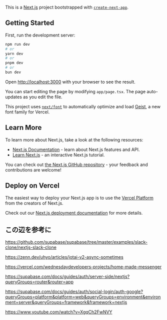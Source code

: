 This is a [Next.js](https://nextjs.org) project bootstrapped with [`create-next-app`](https://nextjs.org/docs/app/api-reference/cli/create-next-app).

## Getting Started

First, run the development server:

```bash
npm run dev
# or
yarn dev
# or
pnpm dev
# or
bun dev
```

Open [http://localhost:3000](http://localhost:3000) with your browser to see the result.

You can start editing the page by modifying `app/page.tsx`. The page auto-updates as you edit the file.

This project uses [`next/font`](https://nextjs.org/docs/app/building-your-application/optimizing/fonts) to automatically optimize and load [Geist](https://vercel.com/font), a new font family for Vercel.

## Learn More

To learn more about Next.js, take a look at the following resources:

- [Next.js Documentation](https://nextjs.org/docs) - learn about Next.js features and API.
- [Learn Next.js](https://nextjs.org/learn) - an interactive Next.js tutorial.

You can check out [the Next.js GitHub repository](https://github.com/vercel/next.js) - your feedback and contributions are welcome!

## Deploy on Vercel

The easiest way to deploy your Next.js app is to use the [Vercel Platform](https://vercel.com/new?utm_medium=default-template&filter=next.js&utm_source=create-next-app&utm_campaign=create-next-app-readme) from the creators of Next.js.

Check out our [Next.js deployment documentation](https://nextjs.org/docs/app/building-your-application/deploying) for more details.


## この辺を参考に
https://github.com/supabase/supabase/tree/master/examples/slack-clone/nextjs-slack-clone

https://zenn.dev/uhyo/articles/jotai-v2-async-sometimes

https://vercel.com/wednesdaydevelopers-projects/home-made-messenger

https://supabase.com/docs/guides/auth/server-side/nextjs?queryGroups=router&router=app

https://supabase.com/docs/guides/auth/social-login/auth-google?queryGroups=platform&platform=web&queryGroups=environment&environment=server&queryGroups=framework&framework=nextjs

https://www.youtube.com/watch?v=XgqCh2FwNVY
